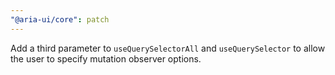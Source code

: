 ```yaml
---
"@aria-ui/core": patch
---
```


Add a third parameter to `useQuerySelectorAll` and `useQuerySelector` to allow the user to specify mutation observer options.
